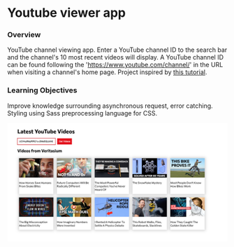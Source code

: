 # Youtube viewer app

### Overview
YouTube channel viewing app. Enter a YouTube channel ID to the search bar and the channel's 10 most recent videos will display. A YouTube channel ID can be found following the 'https://www.youtube.com/channel/' in the URL when visiting a channel's home page. Project inspired by [this tutorial](https://www.youtube.com/watch?v=X6GpRxu4q_s).

### Learning Objectives
Improve knowledge surrounding asynchronous request, error catching. Styling using Sass preprocessing language for CSS.


![png](Picture/youtube-viewer.png)
